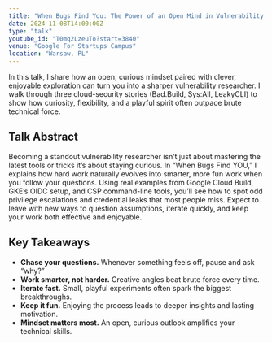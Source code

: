 ```yaml
---
title: "When Bugs Find You: The Power of an Open Mind in Vulnerability Research"
date: 2024-11-08T14:00:00Z
type: "talk"
youtube_id: "T0mq2LzeuTo?start=3840"
venue: "Google For Startups Campus"
location: "Warsaw, PL"
---
```


In this talk, I share how an open, curious mindset paired with clever, enjoyable exploration can turn you into a sharper vulnerability researcher. I walk through three cloud-security stories (Bad.Build, Sys:All, LeakyCLI) to show how curiosity, flexibility, and a playful spirit often outpace brute technical force.

## Talk Abstract

Becoming a standout vulnerability researcher isn’t just about mastering the latest tools or tricks it’s about staying curious. In “When Bugs Find YOU,” I explains how hard work naturally evolves into smarter, more fun work when you follow your questions. Using real examples from Google Cloud Build, GKE’s OIDC setup, and CSP command-line tools, you’ll see how to spot odd privilege escalations and credential leaks that most people miss. Expect to leave with new ways to question assumptions, iterate quickly, and keep your work both effective and enjoyable.

## Key Takeaways

- **Chase your questions.** Whenever something feels off, pause and ask “why?”  
- **Work smarter, not harder.** Creative angles beat brute force every time.  
- **Iterate fast.** Small, playful experiments often spark the biggest breakthroughs.  
- **Keep it fun.** Enjoying the process leads to deeper insights and lasting motivation.  
- **Mindset matters most.** An open, curious outlook amplifies your technical skills.  